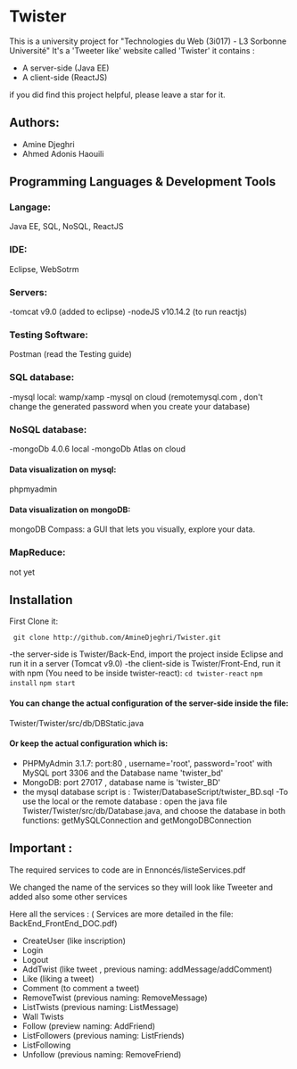 # Twister
This is a university project for "Technologies du Web (3i017) - L3 Sorbonne Université" 
It's a 'Tweeter like' website called 'Twister'
it contains :
- A server-side (Java EE)
- A client-side (ReactJS)

if you did find this project helpful, please leave a star for it.

## Authors:
- Amine Djeghri
- Ahmed Adonis Haouili

## Programming Languages & Development Tools
### Langage: 
Java EE, SQL, NoSQL, ReactJS

### IDE:
Eclipse, WebSotrm
### Servers:
-tomcat v9.0 (added to eclipse)
-nodeJS v10.14.2 (to run reactjs)

### Testing Software:
Postman (read the Testing guide)

### SQL database:
-mysql local: wamp/xamp 
-mysql on cloud (remotemysql.com , don't change the generated password when you create your database)
 	
### NoSQL database: 	
-mongoDb 4.0.6 local 
-mongoDb Atlas on cloud 

#### Data visualization on mysql:
phpmyadmin

#### Data visualization on mongoDB:
mongoDB Compass: a GUI that lets you visually, explore your data.

### MapReduce:
not yet

## Installation
First Clone it:
```
 git clone http://github.com/AmineDjeghri/Twister.git
```
-the server-side is Twister/Back-End, import the project inside Eclipse and run it in a server (Tomcat v9.0)
-the client-side is Twister/Front-End, run it with npm (You need to be inside twister-react):
	```cd twister-react```
	```npm install```
	```npm start```

#### You can change the actual configuration of the server-side inside the file: 
Twister/Twister/src/db/DBStatic.java
#### Or keep the actual configuration which is:
- PHPMyAdmin 3.1.7: port:80 , username='root', password='root' with MySQL port 3306  and the Database name 'twister_bd'
- MongoDB: port 27017 , database name is 'twister_BD'
- the mysql database script is : Twister/DatabaseScript/twister_BD.sql
-To use the local or the remote database : open the java file Twister/Twister/src/db/Database.java, and choose the database in both functions:
getMySQLConnection and getMongoDBConnection 

## Important :

The required services to code are in Ennoncés/listeServices.pdf 

We changed the name of the services so they will look like Tweeter and added also some other services

Here all the services : 
( Services are more detailed in the file: BackEnd_FrontEnd_DOC.pdf)

- CreateUser (like inscription)
- Login
- Logout
- AddTwist (like tweet , previous naming: addMessage/addComment)
- Like (liking a tweet)
- Comment (to comment a tweet)
- RemoveTwist (previous naming: RemoveMessage)
- ListTwists (previous naming: ListMessage)
- Wall Twists
- Follow (preview naming: AddFriend)
- ListFollowers (previous naming: ListFriends)
- ListFollowing 
- Unfollow (previous naming: RemoveFriend)
